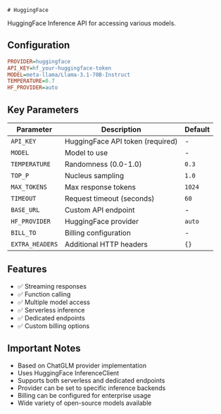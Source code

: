     # HuggingFace

HuggingFace Inference API for accessing various models.

## Configuration

```ini
PROVIDER=huggingface
API_KEY=hf_your-huggingface-token
MODEL=meta-llama/Llama-3.1-70B-Instruct
TEMPERATURE=0.7
HF_PROVIDER=auto
```

## Key Parameters

| Parameter       | Description                      | Default |
| --------------- | -------------------------------- | ------- |
| `API_KEY`       | HuggingFace API token (required) | -       |
| `MODEL`         | Model to use                     | -       |
| `TEMPERATURE`   | Randomness (0.0-1.0)             | `0.3`   |
| `TOP_P`         | Nucleus sampling                 | `1.0`   |
| `MAX_TOKENS`    | Max response tokens              | `1024`  |
| `TIMEOUT`       | Request timeout (seconds)        | `60`    |
| `BASE_URL`      | Custom API endpoint              | -       |
| `HF_PROVIDER`   | HuggingFace provider             | `auto`  |
| `BILL_TO`       | Billing configuration            | -       |
| `EXTRA_HEADERS` | Additional HTTP headers          | `{}`    |

## Features

- ✅ Streaming responses
- ✅ Function calling
- ✅ Multiple model access
- ✅ Serverless inference
- ✅ Dedicated endpoints
- ✅ Custom billing options

## Important Notes

- Based on ChatGLM provider implementation
- Uses HuggingFace InferenceClient
- Supports both serverless and dedicated endpoints
- Provider can be set to specific inference backends
- Billing can be configured for enterprise usage
- Wide variety of open-source models available